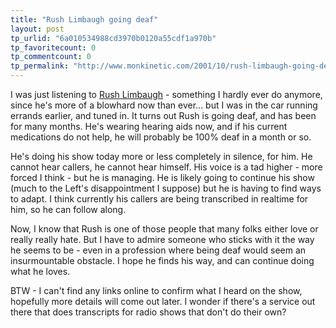 ```yaml
---
title: "Rush Limbaugh going deaf"
layout: post
tp_urlid: "6a010534988cd3970b0120a55cdf1a970b"
tp_favoritecount: 0
tp_commentcount: 0
tp_permalink: "http://www.monkinetic.com/2001/10/rush-limbaugh-going-deaf.html"
---
```

I was just listening to <a href="http://www.rushlimbaugh.com">Rush Limbaugh</a> - something I hardly ever do anymore, since he&#39;s more of a blowhard now than ever... but I was in the car running errands earlier, and tuned in. It turns out Rush is going deaf, and has been for many months. He&#39;s wearing hearing aids now, and if his current medications do not help, he will probably be 100% deaf in a month or so.<p>

He&#39;s doing his show today more or less completely in silence, for him. He cannot hear callers, he cannot hear himself. His voice is a tad higher - more forced I think - but he is managing. He is likely going to continue his show (much to the Left&#39;s disappointment I suppose) but he is having to find ways to adapt. I think currently his callers are being transcribed in realtime for him, so he can follow along.<p>

Now, I know that Rush is one of those people that many folks either love or really really hate. But I have to admire someone who sticks with it the way he seems to be - even in a profession where being deaf would seem an insurmountable obstacle. I hope he finds his way, and can continue doing what he loves.<p>

BTW - I can&#39;t find any links online to confirm what I heard on the show, hopefully more details will come out later. I wonder if there&#39;s a service out there that does transcripts for radio shows that don&#39;t do their own?</p></p></p>
